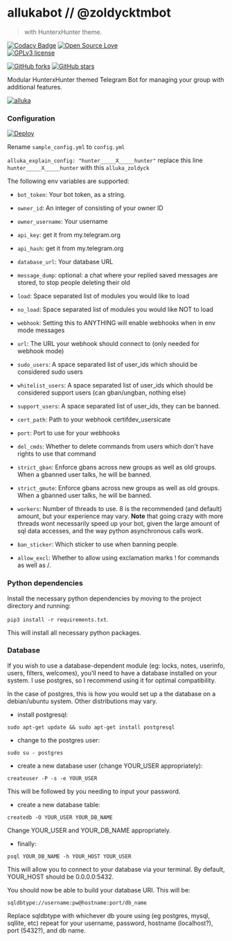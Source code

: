 # allukabot // @zoldycktmbot 
> with HunterxHunter theme.


[![Codacy Badge](https://api.codacy.com/project/badge/Grade/e96f7c790e574fa0ab2f774ceff6b8ef)](https://app.codacy.com/manual/anilchauhanxda/allukabot?utm_source=github.com&utm_medium=referral&utm_content=anilchauhanxda/allukabot&utm_campaign=Badge_Grade_Dashboard)
[![Open Source Love](https://badges.frapsoft.com/os/v1/open-source.png?v=103)](https://github.com/ellerbrock/open-source-badges/)  
[![GPLv3 license](https://img.shields.io/badge/License-GPLv3-blue.svg)](http://perso.crans.org/besson/LICENSE.html)


[![GitHub forks](https://img.shields.io/github/forks/anilchauhanxda/allukabot.svg?style=social&label=Fork&maxAge=2592000)](https://GitHub.com/anilchauhanxda/allukabot/network/) [![GitHub stars](https://img.shields.io/github/stars/anilchauhanxda/allukabot.svg?style=social&label=Star&maxAge=2592000)](https://GitHub.com/anilchauhanxda/allukabot/stargazers/)

Modular HunterxHunter themed Telegram Bot for managing your group with additional features.

[![alluka](https://telegra.ph/file/4d3a649980e88c3eeb362.jpg)](https://telegram.dog/zoldycktmbot) 

### Configuration

[![Deploy](https://www.herokucdn.com/deploy/button.svg)](https://heroku.com/deploy?template=https://github.com/kushal-modi/allukabot)


Rename `sample_config.yml` to `config.yml` 

`alluka_explain_config: "hunter_____X_____hunter"` replace this line `hunter_____X_____hunter` with this `alluka_zoldyck`


The following env variables are supported:

 - `bot_token`: Your bot token, as a string.
 - `owner_id`: An integer of consisting of your owner ID
 - `owner_username`: Your username
 - `api_key`: get it from my.telegram.org 
 - `api_hash`: get it from my.telegram.org
 - `database_url`: Your database URL
 - `message_dump`: optional: a chat where your replied saved messages are stored, to stop people deleting their old 
 - `load`: Space separated list of modules you would like to load
 - `no_load`: Space separated list of modules you would like NOT to load
 - `webhook`: Setting this to ANYTHING will enable webhooks when in env mode
 messages
 - `url`: The URL your webhook should connect to (only needed for webhook mode)

 - `sudo_users`: A space separated list of user_ids which should be considered sudo users
 - `whitelist_users`: A space separated list of user_ids which should be considered support users (can gban/ungban,
 nothing else)
 - `support_users`: A space separated list of user_ids, they can be banned.
 - `cert_path`: Path to your webhook certifdev_usersicate
 - `port`: Port to use for your webhooks
 - `del_cmds`: Whether to delete commands from users which don't have rights to use that command
 - `strict_gban`: Enforce gbans across new groups as well as old groups. When a gbanned user talks, he will be banned.
 - `strict_gmute`: Enforce gbans across new groups as well as old groups. When a gbanned user talks, he will be banned.
 - `workers`: Number of threads to use. 8 is the recommended (and default) amount, but your experience may vary.
 __Note__ that going crazy with more threads wont necessarily speed up your bot, given the large amount of sql data 
 accesses, and the way python asynchronous calls work.
 - `ban_sticker`: Which sticker to use when banning people.
 - `allow_excl`: Whether to allow using exclamation marks ! for commands as well as /.

### Python dependencies

Install the necessary python dependencies by moving to the project directory and running:

`pip3 install -r requirements.txt`.

This will install all necessary python packages.

### Database

If you wish to use a database-dependent module (eg: locks, notes, userinfo, users, filters, welcomes),
you'll need to have a database installed on your system. I use postgres, so I recommend using it for optimal compatibility.

In the case of postgres, this is how you would set up a the database on a debian/ubuntu system. Other distributions may vary.

- install postgresql:

`sudo apt-get update && sudo apt-get install postgresql`

- change to the postgres user:

`sudo su - postgres`

- create a new database user (change YOUR_USER appropriately):

`createuser -P -s -e YOUR_USER`

This will be followed by you needing to input your password.

- create a new database table:

`createdb -O YOUR_USER YOUR_DB_NAME`

Change YOUR_USER and YOUR_DB_NAME appropriately.

- finally:

`psql YOUR_DB_NAME -h YOUR_HOST YOUR_USER`

This will allow you to connect to your database via your terminal.
By default, YOUR_HOST should be 0.0.0.0:5432.

You should now be able to build your database URI. This will be:

`sqldbtype://username:pw@hostname:port/db_name`

Replace sqldbtype with whichever db youre using (eg postgres, mysql, sqllite, etc)
repeat for your username, password, hostname (localhost?), port (5432?), and db name.


